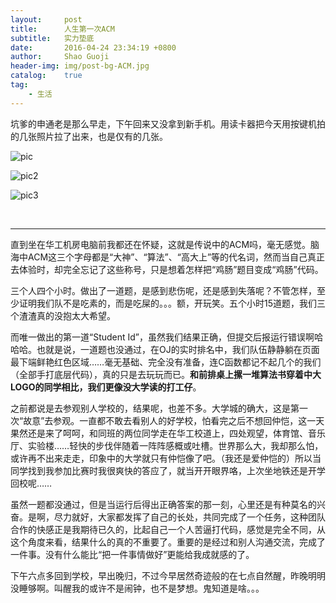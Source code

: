 ```yaml
---
layout:     post
title:      人生第一次ACM
subtitle:   实力垫底
date:       2016-04-24 23:34:19 +0800
author:     Shao Guoji
header-img: img/post-bg-ACM.jpg
catalog:    true
tag:
    - 生活
---
```


坑爹的申通老是那么早走，下午回来又没拿到新手机。用读卡器把今天用按键机拍的几张照片拉了出来，也是仅有的几张。

![pic](http://odaps2f9v.bkt.clouddn.com/16-9-20/81333708.jpg)

![pic2](http://odaps2f9v.bkt.clouddn.com/16-9-20/98100880.jpg)

![pic3](http://odaps2f9v.bkt.clouddn.com/16-9-20/51991604.jpg)

<br/>

---

直到坐在华工机房电脑前我都还在怀疑，这就是传说中的ACM吗，毫无感觉。脑海中ACM这三个字母都是“大神”、“算法”、“高大上”等的代名词，然而当自己真正去体验时，却完全忘记了这些称号，只是想着怎样把“鸡肠”题目变成“鸡肠”代码。

三个人四个小时。做出了一道题，是感到悲伤呢，还是感到失落呢？不管怎样，至少证明我们队不是吃素的，而是吃屎的。。。额，开玩笑。五个小时15道题，我们三个渣渣真的没抱太大希望。

而唯一做出的第一道“Student Id”，虽然我们结果正确，但提交后报运行错误啊哈哈哈。也就是说，一道题也没通过，在OJ的实时排名中，我们队伍静静躺在页面最下端鲜艳红色区域……毫无基础、完全没有准备，连C函数都记不起几个的我们（全部手打底层代码），真的只是去玩玩而已。**和前排桌上摞一堆算法书穿着中大LOGO的同学相比，我们更像没大学读的打工仔**。

之前都说是去参观别人学校的，结果呢，也差不多。大学城的确大，这是第一次“故意”去参观。一直都不敢去看别人的好学校，怕看完之后不想回仲恺，这一天果然还是来了呵呵，和同班的两位同学走在华工校道上，四处观望，体育馆、音乐厅、实验楼……轻快的步伐伴随着一阵阵感概或吐槽。世界那么大，我却那么怕，或许再不出来走走，印象中的大学就只有仲恺像了吧。（我还是爱仲恺的）所以当同学找到我参加比赛时我很爽快的答应了，就当开开眼界咯，上次坐地铁还是开学回校呢……

虽然一题都没通过，但是当运行后得出正确答案的那一刻，心里还是有种莫名的兴奋。是啊，尽力就好，大家都发挥了自己的长处，共同完成了一个任务，这种团队合作的快感正是我期待已久的，比起自己一个人苦逼打代码，感觉是完全不同，从这个角度来看，结果什么的真的不重要了。重要的是经过和别人沟通交流，完成了一件事。没有什么能比“把一件事情做好”更能给我成就感的了。

下午六点多回到学校，早出晚归，不过今早居然奇迹般的在七点自然醒，昨晚明明没睡够啊。叫醒我的或许不是闹钟，也不是梦想。鬼知道是啥。。。

